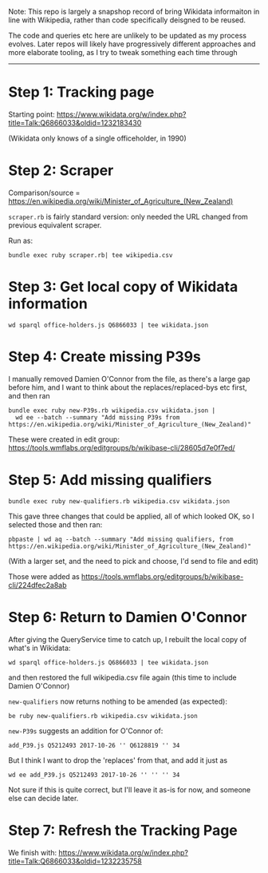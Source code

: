 ﻿Note: This repo is largely a snapshop record of bring Wikidata
informaiton in line with Wikipedia, rather than code specifically
deisgned to be reused.

The code and queries etc here are unlikely to be updated as my process
evolves. Later repos will likely have progressively different approaches
and more elaborate tooling, as I try to tweak something each time
through

---------

Step 1: Tracking page
=====================

Starting point: https://www.wikidata.org/w/index.php?title=Talk:Q6866033&oldid=1232183430

(Wikidata only knows of a single officeholder, in 1990)

Step 2: Scraper
===============

Comparison/source = https://en.wikipedia.org/wiki/Minister_of_Agriculture_(New_Zealand)

`scraper.rb` is fairly standard version: only needed the URL changed
from previous equivalent scraper.

Run as:

    bundle exec ruby scraper.rb| tee wikipedia.csv

Step 3: Get local copy of Wikidata information
==============================================

    wd sparql office-holders.js Q6866033 | tee wikidata.json

Step 4: Create missing P39s
===========================

I manually removed Damien O'Connor from the file, as there's a large gap
before him, and I want to think about the replaces/replaced-bys etc
first, and then ran

    bundle exec ruby new-P39s.rb wikipedia.csv wikidata.json |
      wd ee --batch --summary "Add missing P39s from https://en.wikipedia.org/wiki/Minister_of_Agriculture_(New_Zealand)"

These were created in edit group: https://tools.wmflabs.org/editgroups/b/wikibase-cli/28605d7e0f7ed/

Step 5: Add missing qualifiers
==============================

    bundle exec ruby new-qualifiers.rb wikipedia.csv wikidata.json

This gave three changes that could be applied, all of which looked OK,
so I selected those and then ran:

    pbpaste | wd aq --batch --summary "Add missing qualifiers, from https://en.wikipedia.org/wiki/Minister_of_Agriculture_(New_Zealand)"

(With a larger set, and the need to pick and choose, I'd send to file
and edit)

Those were added as https://tools.wmflabs.org/editgroups/b/wikibase-cli/224dfec2a8ab

Step 6: Return to Damien O'Connor
=================================

After giving the QueryService time to catch up, I rebuilt the local copy
of what's in Wikidata:

    wd sparql office-holders.js Q6866033 | tee wikidata.json

and then restored the full wikipedia.csv file again (this time to
include Damien O'Connor)

`new-qualifiers` now returns nothing to be amended (as expected):

    be ruby new-qualifiers.rb wikipedia.csv wikidata.json 

`new-P39s` suggests an addition for O'Connor of:

    add_P39.js Q5212493 2017-10-26 '' Q6128819 '' 34

But I think I want to drop the 'replaces' from that, and add it just as

    wd ee add_P39.js Q5212493 2017-10-26 '' '' '' 34

Not sure if this is quite correct, but I'll leave it as-is for now, and
someone else can decide later.

Step 7: Refresh the Tracking Page
=================================

We finish with: https://www.wikidata.org/w/index.php?title=Talk:Q6866033&oldid=1232235758


